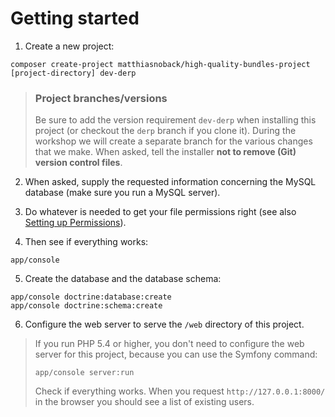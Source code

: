 # Getting started

1. Create a new project:

```
composer create-project matthiasnoback/high-quality-bundles-project [project-directory] dev-derp
```

> ### Project branches/versions
>
> Be sure to add the version requirement `dev-derp` when installing this project (or checkout the `derp`
> branch if you clone it). During the workshop we will create a separate branch for the various changes that we make.
> When asked, tell the installer **not to remove (Git) version control files**.

2. When asked, supply the requested information concerning the MySQL database (make sure you run a MySQL server).

3. Do whatever is needed to get your file permissions right (see also [Setting up Permissions](http://symfony.com/doc/current/book/installation.html)).

4. Then see if everything works:

```
app/console
```

5. Create the database and the database schema:

```
app/console doctrine:database:create
app/console doctrine:schema:create
```

6. Configure the web server to serve the `/web` directory of this project.

> If you run PHP 5.4 or higher, you don't need to configure the web server for this project, because you can use the
> Symfony command:
>
> ```
> app/console server:run
> ```
>
> Check if everything works. When you request `http://127.0.0.1:8000/` in the browser you should see a list of existing
> users.
